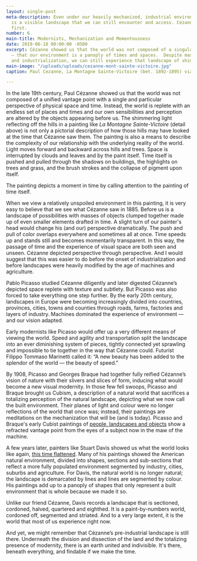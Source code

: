 ```yaml
---
layout: single-post
meta-description: Even under our heavily mechanized, industrial environment, there
  is a visible landscape that we can still encounter and access. Cézanne showed us
  first.
number: 6
main-title: Modernists, Mechanization and Momentousness
date: 2019-06-18 00:00:00 -0500
excerpt: Cézanne showed us that the world was not composed of a singular vantage point
  — that our environment is a panoply of times and spaces.  Despite massive mechanization
  and industrialization, we can still experience that landscape of shimmering possibility.
main-image: "/uploads/uploads/cezanne-mont-sainte-victoire.jpg"
caption: Paul Cezanne, La Montagne Sainte-Victoire (bet. 1892-1895) via Wikimedia.

---
```

In the late 19th century, Paul Cézanne showed us that the world was not composed of a unified vantage point with a single and particular perspective of physical space and time. Instead, the world is replete with an endless set of places and times and our own sensibilities and perception are  altered by the objects appearing before us. The shimmering light reflecting off the hills in a painting like _La Montagne Sainte-Victoire_ (detail above) is not only a pictorial description of how those hills may have looked at the time that Cézanne saw them. The painting is also a means to describe the complexity of our relationship with the underlying reality of the world. Light moves forward and backward across hills and trees. Space is interrupted by clouds and leaves and by the paint itself. Time itself is pushed and pulled through the shadows on buildings, the highlights on trees and grass, and the brush strokes and the collapse of pigment upon itself.

The painting depicts a moment in time by calling attention to the painting of time itself.

When we view a relatively unspoiled environment in this painting, it is very easy to believe that we see what Cézanne saw in 1885. Before us is a landscape of possibilities with masses of objects clumped together made up of even smaller elements drafted in time. A slight turn of our painter's head would change his (and our) perspective dramatically. The push and pull of color overlaps everywhere and sometimes all at once. Time speeds up and stands still and becomes momentarily transparent. In this way, the passage of time and the experience of visual space are both seen and unseen. Cézanne depicted perspective through perspective. And I would suggest that this was easier to do before the onset of industrialization and before landscapes were heavily modified by the age of machines and agriculture.

Pablo Picasso studied Cézanne diligently and later digested Cézanne’s depicted space replete with texture and subtlety. But Picasso was also forced to take everything one step further. By the early 20th century, landscapes in Europe were becoming increasingly divided into countries, provinces, cities, towns and counties through roads, farms, factories and layers of industry. Machines dominated the experience of environment — and our vision adapted.

Early modernists like Picasso would offer up a very different means of viewing the world. Speed and agility and transportation split the landscape into an ever diminishing system of pieces, tightly connected yet sprawling and impossible to tie together in the way that Cézanne could. Futurist Filippo Tommaso Marinetti called it: “A new beauty has been added to the splendor of the world — the beauty of speed.”

By 1908, Picasso and Georges Braque had together fully reified Cézanne’s vision of nature with their slivers and slices of form, inducing what would become a new visual modernity. In those few fell swoops, Picasso and Braque brought us Cubism, a description of a natural world that sacrifices a totalizing perception of the natural landscape, depicting what we now call the built environment. Their planes of light and colour were no longer reflections of the world that once was; instead, their paintings are meditations on the mechanization that will be (and is today). Picasso and Braque's early Cubist paintings of [people, landscapes and objects]() show a refracted vantage point from the eyes of a  subject now in the maw of the machine.

A few years later, painters like Stuart Davis showed us what the world looks like again, [this time flattened](https://www.nybooks.com/articles/2016/10/13/stuart-davis-full-swing-made-it-american/ "ny books"). Many of his paintings showed the American natural environment, divided into shapes, sections and sub-sections that reflect a  more fully populated environment segmented by industry, cities, suburbs and agriculture. For Davis, the natural world is no longer natural; the landscape is demarcated by lines and lines are segmented by colour. His paintings add up to a panoply of shapes that only represent a built environment that is whole because we made it so.

Unlike our friend Cézanne, Davis records a landscape that is sectioned, cordoned, halved, quartered and eighthed. It is a paint-by-numbers world, cordoned off, segmented and striated. And to a very large extent, it is the world that most of us experience right now.

And yet, we might remember that Cézanne’s pre-industrial landscape is still there. Underneath the division and dissection of the land and the totalizing presence of modernity, there is an earth united and indivisible. It's there, beneath everything, and findable if we make the time.